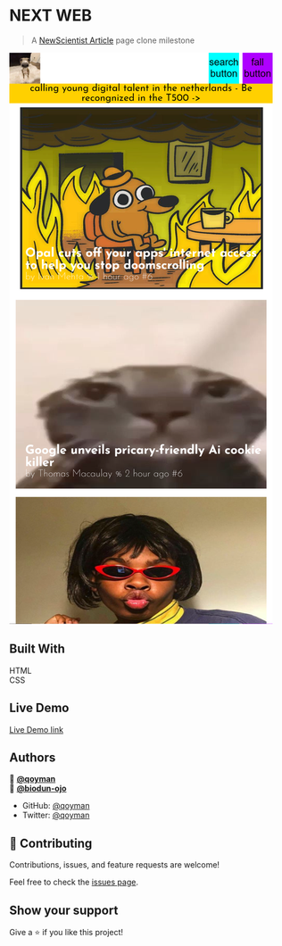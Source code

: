 # NEXT WEB
> A [NewScientist Article](https://perma.cc/M5ZV-Q2D6/) page clone milestone 

![screenshot](/images/web.png)

## Built With 
HTML <br> CSS

## Live Demo

[Live Demo link]( https://qoyman.github.io/Next-web/)

## Authors

👤 **[@qoyman](https://github.com/qoyman)** <br>
👤 **[@biodun-ojo](https://github.com/biodun-ojo)**

- GitHub: [@qoyman](https://github.com/qoyman)
- Twitter: [@qoyman](https://twitter.com/qoyman)

## 🤝 Contributing

Contributions, issues, and feature requests are welcome!

Feel free to check the [issues page](https://github.com/qoyman/Next-web/issues).

## Show your support

Give a ⭐️ if you like this project!